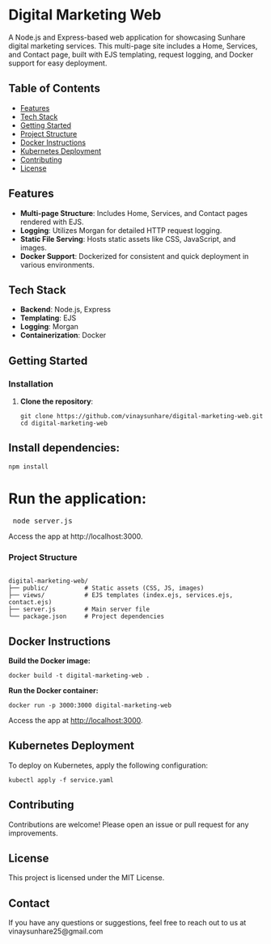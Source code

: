 <h1 class="code-line" data-line-start="0" data-line-end="1"><a id="Digital_Marketing_Web_0"></a>Digital Marketing Web</h1>
<p class="has-line-data" data-line-start="2" data-line-end="3">
    A Node.js and Express-based web application for showcasing Sunhare digital marketing services. This multi-page site includes a Home, Services, and Contact page, built with EJS templating, request logging, and Docker support for easy deployment.
</p>

<h2 class="code-line" data-line-start="4" data-line-end="5"><a id="Table_of_Contents_4"></a>Table of Contents</h2>
<ul>
    <li class="has-line-data" data-line-start="5" data-line-end="6"><a href="#features">Features</a></li>
    <li class="has-line-data" data-line-start="6" data-line-end="7"><a href="#tech-stack">Tech Stack</a></li>
    <li class="has-line-data" data-line-start="7" data-line-end="8"><a href="#getting-started">Getting Started</a></li>
    <li class="has-line-data" data-line-start="8" data-line-end="9"><a href="#project-structure">Project Structure</a></li>
    <li class="has-line-data" data-line-start="9" data-line-end="10"><a href="#docker-instructions">Docker Instructions</a></li>
    <li class="has-line-data" data-line-start="10" data-line-end="11"><a href="#kubernetes-deployment">Kubernetes Deployment</a></li>
    <li class="has-line-data" data-line-start="11" data-line-end="12"><a href="#contributing">Contributing</a></li>
    <li class="has-line-data" data-line-start="12" data-line-end="14"><a href="#license">License</a></li>
</ul>

<h2 class="code-line" data-line-start="14" data-line-end="15"><a id="Features_14"></a>Features</h2>
<ul>
    <li class="has-line-data" data-line-start="15" data-line-end="16"><strong>Multi-page Structure</strong>: Includes Home, Services, and Contact pages rendered with EJS.</li>
    <li class="has-line-data" data-line-start="16" data-line-end="17"><strong>Logging</strong>: Utilizes Morgan for detailed HTTP request logging.</li>
    <li class="has-line-data" data-line-start="17" data-line-end="18"><strong>Static File Serving</strong>: Hosts static assets like CSS, JavaScript, and images.</li>
    <li class="has-line-data" data-line-start="18" data-line-end="20"><strong>Docker Support</strong>: Dockerized for consistent and quick deployment in various environments.</li>
</ul>

<h2 class="code-line" data-line-start="20" data-line-end="21"><a id="Tech_Stack_20"></a>Tech Stack</h2>
<ul>
    <li class="has-line-data" data-line-start="21" data-line-end="22"><strong>Backend</strong>: Node.js, Express</li>
    <li class="has-line-data" data-line-start="22" data-line-end="23"><strong>Templating</strong>: EJS</li>
    <li class="has-line-data" data-line-start="23" data-line-end="24"><strong>Logging</strong>: Morgan</li>
    <li class="has-line-data" data-line-start="24" data-line-end="26"><strong>Containerization</strong>: Docker</li>
</ul>

<h2 class="code-line" data-line-start="26" data-line-end="27"><a id="Getting_Started_26"></a>Getting Started</h2>
<h3 class="code-line" data-line-start="28" data-line-end="29"><a id="Installation_28"></a>Installation</h3>
<ol>
    <li class="has-line-data" data-line-start="29" data-line-end="33"><strong>Clone the repository</strong>:
        <pre><code class="has-line-data" data-line-start="31" data-line-end="33" class="language-bash">git clone https://github.com/vinaysunhare/digital-marketing-web.git
cd digital-marketing-web
</code></pre>
    </li>
</ol>

<h2 class="code-line" data-line-start="33" data-line-end="34"><a id="Install_dependencies_33"></a>Install dependencies:</h2>
<pre><code class="has-line-data" data-line-start="35" data-line-end="72" class="language-bash">npm install 
</code></pre>

# Run the application:
</code><pre>
node server.js
</code></pre>

Access the app at http://localhost:3000.

<h3 class="code-line" data-line-start="36" data-line-end="37"><a id="Project_Structure_36"></a>Project Structure</h3>
<pre><code class="has-line-data" data-line-start="37" data-line-end="42">
digital-marketing-web/
├── public/          # Static assets (CSS, JS, images)
├── views/           # EJS templates (index.ejs, services.ejs, contact.ejs)
├── server.js        # Main server file
└── package.json     # Project dependencies
</code></pre>

<h2 class="code-line" data-line-start="42" data-line-end="43"><a id="Docker_Instructions_42"></a>Docker Instructions</h2>
<p><strong>Build the Docker image:</strong></p>
<pre><code class="has-line-data" data-line-start="45" data-line-end="46" class="language-bash">docker build -t digital-marketing-web .
</code></pre>

<p><strong>Run the Docker container:</strong></p>
<pre><code class="has-line-data" data-line-start="47" data-line-end="48" class="language-bash">docker run -p 3000:3000 digital-marketing-web
</code></pre>
<p>Access the app at <a href="http://localhost:3000">http://localhost:3000</a>.</p>

<h2 class="code-line" data-line-start="48" data-line-end="49"><a id="Kubernetes_Deployment_48"></a>Kubernetes Deployment</h2>
<p>To deploy on Kubernetes, apply the following configuration:</p>
<pre><code class="has-line-data" data-line-start="50" data-line-end="51" class="language-bash">kubectl apply -f service.yaml
</code></pre>

<h2 class="code-line" data-line-start="51" data-line-end="52"><a id="Contributing_51"></a>Contributing</h2>
<p>Contributions are welcome! Please open an issue or pull request for any improvements.</p>

<h2 class="code-line" data-line-start="52" data-line-end="53"><a id="License_52"></a>License</h2>
<p>This project is licensed under the MIT License.</p>

<h2 class="code-line" data-line-start="52" data-line-end="53"><a id="Contact_53"></a>Contact</h2>
<p>If you have any questions or suggestions, feel free to reach out to us at vinaysunhare25@gmail.com</p>
